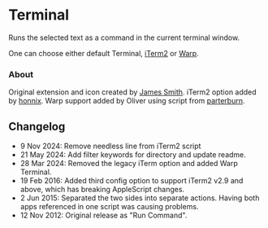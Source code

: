 # Terminal

Runs the selected text as a command in the current terminal window.

One can choose either default Terminal, [iTerm2](https://iterm2.com/) or [Warp](https://www.warp.dev/).

### About

Original extension and icon created by [James Smith](https://twitter.com/smithjw/status/244757999665700864). iTerm2 option added by [honnix](https://github.com/honnix). Warp support added by Oliver using script from [parterburn](https://gist.github.com/parterburn/e832b9090ee35eb830529de8bd978b82).

## Changelog

- 9 Nov 2024: Remove needless line from iTerm2 script
- 21 May 2024: Add filter keywords for directory and update readme.
- 28 Mar 2024: Removed the legacy iTerm option and added Warp Terminal.
- 19 Feb 2016: Added third config option to support iTerm2 v2.9 and above, which has breaking AppleScript changes.
- 2 Jun 2015: Separated the two sides into separate actions. Having both apps referenced in one script was causing problems.
- 12 Nov 2012: Original release as "Run Command".
